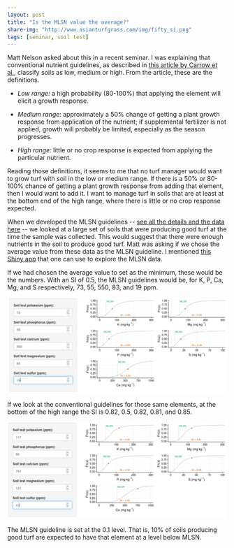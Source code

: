 ```yaml
---
layout: post
title: "Is the MLSN value the average?"
share-img: "http://www.asianturfgrass.com/img/fifty_si.png"
tags: [seminar, soil test]
---
```


Matt Nelson asked about this in a recent seminar. I was explaining that conventional nutrient guidelines, as described in [this article by Carrow et al.](http://tic.msu.edu/tgif/flink?recno=93213), classify soils as low, medium or high. From the article, these are the definitions.

* *Low range:* a high probability (80-100%) that applying the element will elicit a growth response.

* *Medium range:* approximately a 50% change of getting a plant growth response from application of the nutrient; if supplemental fertilizer is not applied, growth will probably be limited, especially as the season progresses.

* *High range:* little or no crop response is expected from applying the particular nutrient.

Reading those definitions, it seems to me that no turf manager would want to grow turf with soil in the low or medium range. If there is a 50% or 80-100% chance of getting a plant growth response from adding that element, then I would want to add it. I want to manage turf in soils that are at least at the bottom end of the high range, where there is little or no crop response expected. 

When we developed the MLSN guidelines -- [see all the details and the data here](http://www.asianturfgrass.com/2016_mlsn_paper/) -- we looked at a large set of soils that were producing good turf at the time the sample was collected. This would suggest that there were enough nutrients in the soil to produce good turf. Matt was asking if we chose the average value from these data as the MLSN guideline. I mentioned [this Shiny app](https://asianturfgrass.shinyapps.io/turfsi/) that one can use to explore the MLSN data.

If we had chosen the average value to set as the minimum, these would be the numbers. With an SI of 0.5, the MLSN guidelines would be, for K, P, Ca, Mg, and S respectively, 73, 55, 550, 83, and 19 ppm.

![the average value for MLSN data](/img/fifty_si.png)

If we look at the conventional guidelines for those same elements, at the bottom of the high range the SI is 0.82, 0.5, 0.82, 0.81, and 0.85. 

![the slan value compared to MLSN data](/img/slan.png)

The MLSN guideline is set at the 0.1 level. That is, 10% of soils producing good turf are expected to have that element at a level below MLSN.






